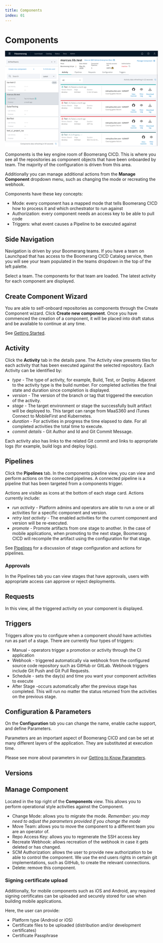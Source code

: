 ```yaml
---
title: Components
index: 01
---
```


# Components

![CICD Home](./assets/img/CICD-component-main.png)

Components is the key engine room of Boomerang CICD. This is where you see all the repositories as component objects that have been onboarded by team. The majority of the configuration is driven from this area.

Additionally you can manage additional actions from the **Manage Component** dropdown menu, such as changing the mode or recreating the webhook.

Components have these key concepts:
- Mode: every component has a mapped mode that tells Boomerang CICD how to process it and which orchestrator to run against
- Authorization: every component needs an access key to be able to pull code
- Triggers: what event causes a Pipeline to be executed against

## Side Navigation

Navigation is driven by your Boomerang teams. If you have a team on Launchpad that has access to the Boomerang CICD Catalog service, then you will see your team populated in the teams dropdown in the top of the left palette.

Select a team. The components for that team are loaded. The latest activity for each component are displayed.

## Create Component Wizard

You are able to self-onboard repositories as components through the Create Component wizard. Click **Create new component**. Once you have commenced the creation of a component, it will be placed into draft status and be available to continue at any time.

See [Getting Started](/boomerang-cicd/introduction/getting-started).

## Activity

Click the **Activity** tab in the details pane. The Activity view presents tiles for each activity that has been executed against the selected repository. Each Activity can be identified by:

- _type_ - The type of activity, for example, Build, Test, or Deploy. Adjacent to the activity type is the build number. For completed activities the final state and duration since completion is displayed.
- _version_ - The version of the branch or tag that triggered the execution of the activity.
- _stage_ - The target environment or stage the successfully built artifact will be deployed to. This target can range from MaaS360 and iTunes Connect to MobileFirst and Kubernetes.
- _duration_ - For activities in progress the time elapsed to date. For all completed activities the total time to execute.
- _commit details_ - Git Author and Id and Git Commit Message.

Each activity also has links to the related Git commit and links to appropriate logs (for example, build logs and deploy logs).

## Pipelines

Click the **Pipelines** tab. In the components pipeline view, you can view and perform actions on the connected pipelines. A connected pipeline is a pipeline that has been targeted from a components trigger.

Actions are visible as icons at the bottom of each stage card. Actions currently include:
- _run activity_ - Platform admins and operators are able to run a one or all activities for a specific component and version.
- _retry last activity_ - The enabled activities for the current component and version will be re-executed.
- _promote_ - Promote artifacts from one stage to another. In the case of mobile applications, when promoting to the next stage, Boomerang CICD will recompile the artifact using the configuration for that stage.

See [Pipelines](/boomerang-cicd/how-to-guide/pipeliness) for a discussion of stage configuration and actions for pipelines.

### Approvals

In the Pipelines tab you can view stages that have approvals, users with appropriate access can approve or reject deployments.

## Requests

In this view, all the triggered activity on your component is displayed.

## Triggers

Triggers allow you to configure when a component should have activities run as part of a stage. There are currently four types of triggers:

- Manual - operators trigger a promotion or activity through the CI application
- Webhook - triggered automatically via webhook from the configured source code repository such as GitHub or GitLab.  Webhook triggers include Git Push and Git Pull Requests.
- Schedule - sets the day(s) and time you want your component activities to execute
- After Stage -occurs automatically after the previous stage has completed. This will run no matter the status returned from the activities on the previous stage.

## Configuration & Parameters

On the **Configuration** tab you can change the name, enable cache support, and define Parameters.

Parameters are an important aspect of Boomerang CICD and can be set at many different layers of the application. They are substituted at execution time. 

Please see more about parameters in our [Getting to Know Parameters](/boomerang-cicd/getting-to-know/parameters).

## Versions

## Manage Component

Located in the top right of the **Components** view. This allows you to perform operational style activities against the Component.

- Change Mode: allows you to migrate the mode. _Remember: you may need to adjust the parameters provided if you change the mode_
- Move Team: allows you to move the component to a different team you are an operator of.
- Repo Access Key: allows you to regenerate the SSH access key
- Recreate Webhook: allows recreation of the webhook in case it gets deleted or has changed.
- SCM Authorization: allows the user to provide new authorization to be able to control the component. We use the end users rights in certain git implementations, such as GitHub, to create the relevant connections.
- Delete: remove this component.

### Signing certificate upload

Additionally, for mobile components such as iOS and Android, any required signing certificates can be uploaded and securely stored for use when building mobile applications.

Here, the user can provide:
* Platform type (Android or iOS)
* Certificate files to be uploaded (distribution and/or development certificates)
* Certificate Passphrase